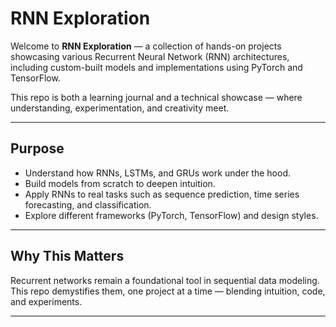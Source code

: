 # RNN Exploration

Welcome to **RNN Exploration** — a collection of hands-on projects showcasing various Recurrent Neural Network (RNN) architectures, 
including custom-built models and implementations using PyTorch and TensorFlow.

This repo is both a learning journal and a technical showcase — where understanding, experimentation, and creativity meet.

---

## Purpose

- Understand how RNNs, LSTMs, and GRUs work under the hood.
- Build models from scratch to deepen intuition.
- Apply RNNs to real tasks such as sequence prediction, time series forecasting, and classification.
- Explore different frameworks (PyTorch, TensorFlow) and design styles.

---

## Why This Matters
Recurrent networks remain a foundational tool in sequential data modeling. This repo demystifies them, one project at a time — blending intuition, code, 
and experiments.

---
